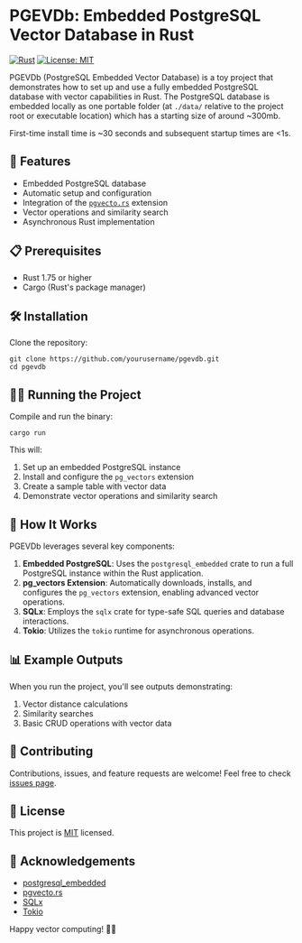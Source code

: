 # PGEVDb: Embedded PostgreSQL Vector Database in Rust

[![Rust](https://img.shields.io/badge/rust-1.79%2B-blue.svg)](https://www.rust-lang.org/) [![License: MIT](https://img.shields.io/badge/License-MIT-green.svg)](https://opensource.org/licenses/MIT)

PGEVDb (PostgreSQL Embedded Vector Database) is a toy project that demonstrates how to set up and use a fully embedded PostgreSQL database with vector capabilities in Rust. The PostgreSQL database is embedded locally as one portable folder (at `./data/` relative to the project root or executable location) which has a starting size of around ~300mb.

First-time install time is ~30 seconds and subsequent startup times are <1s.

## 🚀 Features

- Embedded PostgreSQL database
- Automatic setup and configuration
- Integration of the [`pgvecto.rs`](https://github.com/tensorchord/pgvecto.rs/) extension
- Vector operations and similarity search
- Asynchronous Rust implementation

## 📋 Prerequisites

- Rust 1.75 or higher
- Cargo (Rust's package manager)

## 🛠 Installation

Clone the repository:

```
git clone https://github.com/yourusername/pgevdb.git
cd pgevdb
```

## 🏃‍♂️ Running the Project

Compile and run the binary:

```
cargo run
```

This will:

1. Set up an embedded PostgreSQL instance
2. Install and configure the `pg_vectors` extension
3. Create a sample table with vector data
4. Demonstrate vector operations and similarity search

## 🧰 How It Works

PGEVDb leverages several key components:

1. **Embedded PostgreSQL**: Uses the `postgresql_embedded` crate to run a full PostgreSQL instance within the Rust application.
2. **pg_vectors Extension**: Automatically downloads, installs, and configures the `pg_vectors` extension, enabling advanced vector operations.
3. **SQLx**: Employs the `sqlx` crate for type-safe SQL queries and database interactions.
4. **Tokio**: Utilizes the `tokio` runtime for asynchronous operations.

## 📊 Example Outputs

When you run the project, you'll see outputs demonstrating:

1. Vector distance calculations
2. Similarity searches
3. Basic CRUD operations with vector data

## 🤝 Contributing

Contributions, issues, and feature requests are welcome! Feel free to check [issues page](https://github.com/yourusername/pgevdb/issues).

## 📜 License

This project is [MIT](https://opensource.org/licenses/MIT) licensed.

## 🙏 Acknowledgements

- [postgresql_embedded](https://github.com/theseus-rs/postgresql-embedded)
- [pgvecto.rs](https://github.com/tensorchord/pgvecto.rs)
- [SQLx](https://github.com/launchbadge/sqlx)
- [Tokio](https://tokio.rs/)

Happy vector computing! 🚀🔢
